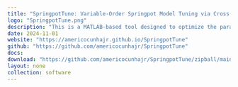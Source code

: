 ```yaml
---
title: "SpringpotTune: Variable-Order Springpot Model Tuning via Cross-Entropy Method"
logo: "SpringpotTune.png"
description: "This is a MATLAB-based tool designed to optimize the parameters of fractional-order rheological models, specifically the springpot element, used in viscoelastic material modeling. By employing advanced optimization techniques such as the Cross-Entropy method, the software finds the best fractional-order parameters to fit experimental data. This tool is particularly relevant for biomechanics, polymer science, and mechanical engineering, where accurate modeling of viscoelastic materials is crucial."
date: 2024-11-01
website: "https://americocunhajr.github.io/SpringpotTune"
github: "https://github.com/americocunhajr/SpringpotTune"
docs: 
download: "https://github.com/americocunhajr/SpringpotTune/zipball/main"
layout: none
collection: software
---
```

